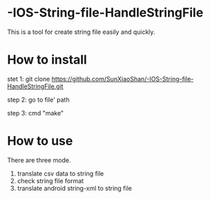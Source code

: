 # -IOS-String-file-HandleStringFile
This is a tool for create string file easily and quickly.

# How to install
stet 1:
git clone https://github.com/SunXiaoShan/-IOS-String-file-HandleStringFile.git

step 2:
go to file' path

step 3:
cmd "make"

# How to use
There are three mode.
1. translate csv data to string file
2. check string file format
3. translate android string-xml to string file
